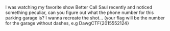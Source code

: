 I was watching my favorite show Better Call Saul recently and noticed something peculiar, can you figure out what the phone number for this parking garage is? I wanna recreate the shot... (your flag will be the number for the garage without dashes, e.g DawgCTF{2015552124}
